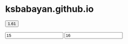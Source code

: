 # ksbabayan.github.io
<html>
<head>
<meta http-equiv="Content-Type"
content="text/html; charset=windows-1251">
<title>Стили</title>
<style> p {background-color: #fff;
        margin: 20px auto;
        font-family: Arial;
        font-size: 2em; 
        text-transform: uppercase;
        color: rgba(0,168,255,0.5);
        text-shadow: 8px 8px 0 rgba(255,0,180,0.5);}
</style>
<script>
function er(){


document.getElementById("inf1").innerHTML ="" ;

var a =Number(document.getElementById("vara_in").value);
var b =Number(document.getElementById("varb_in").value);

while (a <= b) {
  document.getElementById("inf2").innerHTML =document.getElementById("inf2").innerHTML+a+" " ;
  a++;
}



}
</script>
</head>
<body>
<button onclick="er()">1.61</button>
<br>
<br>
<input type="a" value="15" id="vara_in">
<input type="b" value="16" id="varb_in">
<br>
<br>

<div id="inf1"></div>
<br>
<br>
<br>
<div id="inf2"></div>
<br>

</body>
</html>
